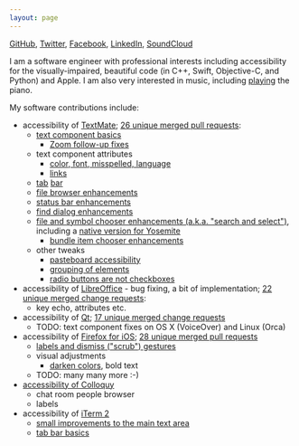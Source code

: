 ```yaml
---
layout: page
---
```


[GitHub](https://github.com/dusek),
[Twitter](https://twitter.com/BorisDusek),
[Facebook](https://facebook.com/boris.dusek),
[LinkedIn](http://cz.linkedin.com/in/dusek1),
[SoundCloud](https://soundcloud.com/bdusek)

I am a software engineer with professional interests including accessibility for the visually-impaired, beautiful code
(in C++, Swift, Objective-C, and Python) and Apple. I am also very interested in music,
including [playing](https://soundcloud.com/bdusek/pc-vs-mac) the piano.

My software contributions include:

* accessibility of [TextMate](https://macromates.com); [26 unique merged pull requests](https://github.com/textmate/textmate/pulls?utf8=✓&q=is%3Apr+author%3Adusek+):
    * [text component basics](https://github.com/textmate/textmate/pull/621)
        * [Zoom follow-up fixes](https://github.com/textmate/textmate/pull/1242)
    * text component attributes
        * [color, font, misspelled, language](https://github.com/textmate/textmate/pull/1114)
        * [links](https://github.com/textmate/textmate/pull/1184)
    * [tab](https://github.com/textmate/textmate/pull/669) [bar](https://github.com/textmate/textmate/pull/930)
    * [file browser enhancements](https://github.com/textmate/textmate/pull/929)
    * [status bar enhancements](https://github.com/textmate/textmate/pull/857)
    * [find dialog enhancements](https://github.com/textmate/textmate/pull/1221)
    * [file and symbol chooser enhancements (a.k.a. "search and select")](https://github.com/textmate/textmate/pull/1216), including a [native version for Yosemite](https://github.com/textmate/textmate/pull/1234)
        * [bundle item chooser enhancements](https://github.com/textmate/textmate/pull/1246)
    * other tweaks
        * [pasteboard accessibility](https://github.com/textmate/textmate/pull/670)
        * [grouping of elements](https://github.com/textmate/textmate/pull/856)
        * [radio buttons are not checkboxes](https://github.com/textmate/textmate/pull/928)
* accessibility of [LibreOffice](https://www.libreoffice.org) - bug fixing, a bit of implementation; [22 unique merged change requests](https://gerrit.libreoffice.org/#/q/branch:master+owner:%22Boris+Du%25C5%25A1ek+%253Cme%2540dusek.me%253E%22):
    * key echo, attributes etc.
* accessibility of [Qt](https://www.qt.io/); [17 unique merged change requests](https://codereview.qt-project.org/#/q/owner:%22Boris+Du%25C5%25A1ek+%253Cme%2540dusek.me%253E%22+status:merged+branch:dev,n,z)
    * TODO: text component fixes on OS X (VoiceOver) and Linux (Orca)
* accessibility of [Firefox for iOS](http://github.com/mozilla/firefox-ios); [28 unique merged pull requests](https://github.com/mozilla-mobile/firefox-ios/pulls?utf8=✓&q=is%3Apr+author%3Adusek+)
    * [labels and dismiss ("scrub") gestures](https://github.com/mozilla/firefox-ios/pull/77)
    * visual adjustments
        * [darken colors](https://github.com/mozilla/firefox-ios/pull/97), bold text
    * TODO: many many more :-)
* [accessibility of Colloquy](http://colloquy.info/project/ticket/3222)
    * chat room people browser
    * labels
* accessibility of [iTerm 2](http://iterm2.com/)
    * [small improvements to the main text area](https://github.com/gnachman/iTerm2/pull/123)
    * [tab bar basics](https://github.com/gnachman/iTerm2/pull/122)
